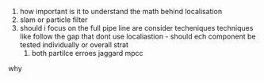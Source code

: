 1. how important is it to understand the math behind localisation
2. slam or particle filter
3. should i focus on the full pipe line are consider techeniques techniques like follow the gap that dont use localiastion - should ech component be tested individually or overall strat
	1. both
partilce erroes
jaggard mpcc

why

